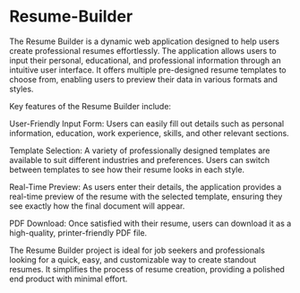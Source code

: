 # Resume-Builder
The Resume Builder is a dynamic web application designed to help users create professional resumes effortlessly. The application allows users to input their personal, educational, and professional information through an intuitive user interface. It offers multiple pre-designed resume templates to choose from, enabling users to preview their data in various formats and styles.

Key features of the Resume Builder include:

User-Friendly Input Form: Users can easily fill out details such as personal information, education, work experience, skills, and other relevant sections.

Template Selection: A variety of professionally designed templates are available to suit different industries and preferences. Users can switch between templates to see how their resume looks in each style.

Real-Time Preview: As users enter their details, the application provides a real-time preview of the resume with the selected template, ensuring they see exactly how the final document will appear.

PDF Download: Once satisfied with their resume, users can download it as a high-quality, printer-friendly PDF file.

The Resume Builder project is ideal for job seekers and professionals looking for a quick, easy, and customizable way to create standout resumes. It simplifies the process of resume creation, providing a polished end product with minimal effort.